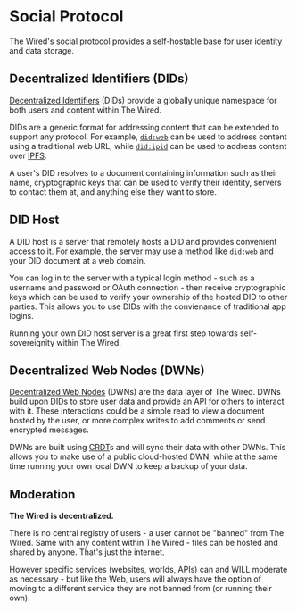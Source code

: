 # Social Protocol

The Wired's social protocol provides a self-hostable base for user identity and data storage.

## Decentralized Identifiers (DIDs)

[Decentralized Identifiers](https://en.wikipedia.org/wiki/Decentralized_identifier) (DIDs) provide a
globally unique namespace for both users and content within The Wired.

DIDs are a generic format for addressing content that can be extended to support any protocol.
For example, [`did:web`](https://w3c-ccg.github.io/did-method-web/) can be used to address content using a traditional web URL,
while [`did:ipid`](https://did-ipid.github.io/ipid-did-method/) can be used to address content over [IPFS](https://docs.ipfs.tech/).

A user's DID resolves to a document containing information such as their name,
cryptographic keys that can be used to verify their identity, servers to contact them at, and anything else they want to store.

## DID Host

A DID host is a server that remotely hosts a DID and provides convenient access to it.
For example, the server may use a method like `did:web` and your DID document at a web domain.

You can log in to the server with a typical login method - such as a username and password or OAuth connection - then receive
cryptographic keys which can be used to verify your ownership of the hosted DID to other parties.
This allows you to use DIDs with the convienance of traditional app logins.

Running your own DID host server is a great first step towards self-sovereignity within The Wired.

## Decentralized Web Nodes (DWNs)

[Decentralized Web Nodes](https://identity.foundation/decentralized-web-node/spec/) (DWNs) are the data layer of The Wired.
DWNs build upon DIDs to store user data and provide an API for others to interact with it.
These interactions could be a simple read to view a document hosted by the user, or more complex writes to add
comments or send encrypted messages.

DWNs are built using [CRDT](https://en.wikipedia.org/wiki/Conflict-free_replicated_data_type)s and will sync their data
with other DWNs.
This allows you to make use of a public cloud-hosted DWN, while at the same time running your own
local DWN to keep a backup of your data.

## Moderation

**The Wired is decentralized.**

There is no central registry of users - a user cannot be "banned" from The Wired.
Same with any content within The Wired - files can be hosted and shared by anyone.
That's just the internet.

However specific services (websites, worlds, APIs) can and WILL moderate as necessary -
but like the Web, users will always have the option of moving to a different service they are not banned from (or running their own).
